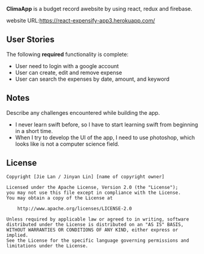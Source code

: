 **ClimaApp** is a budget record awebsite by using react, redux and firebase.

website URL:https://react-expensify-app3.herokuapp.com/

## User Stories

The following **required** functionality is complete:

* User need to login with a google account
* User can create, edit and remove expense
* User can search the expenses by date, amount, and keyword



## Notes

Describe any challenges encountered while building the app.
* I never learn swift before, so I have to start learning swift from beginning in a short time.
* When I try to develop the UI of the app, I need to use photoshop, which looks like is not a computer science field.

## License

    Copyright [Jie Lan / Jinyan Lin] [name of copyright owner]

    Licensed under the Apache License, Version 2.0 (the "License");
    you may not use this file except in compliance with the License.
    You may obtain a copy of the License at

        http://www.apache.org/licenses/LICENSE-2.0

    Unless required by applicable law or agreed to in writing, software
    distributed under the License is distributed on an "AS IS" BASIS,
    WITHOUT WARRANTIES OR CONDITIONS OF ANY KIND, either express or implied.
    See the License for the specific language governing permissions and
    limitations under the License.


